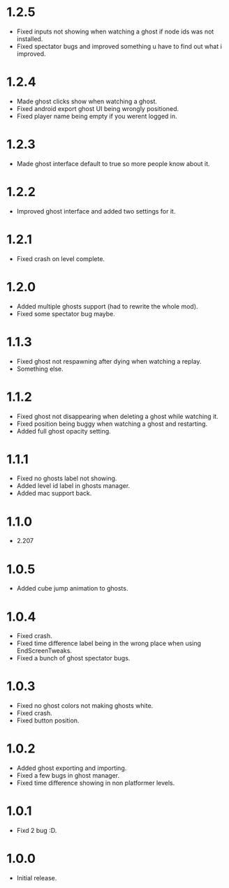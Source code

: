 # 1.2.5

* Fixed inputs not showing when watching a ghost if node ids was not installed.
* Fixed spectator bugs and improved something u have to find out what i improved.

# 1.2.4

* Made ghost clicks show when watching a ghost.
* Fixed android export ghost UI being wrongly positioned.
* Fixed player name being empty if you werent logged in. 

# 1.2.3

* Made ghost interface default to true so more people know about it.

# 1.2.2

* Improved ghost interface and added two settings for it.

# 1.2.1

* Fixed crash on level complete.

# 1.2.0

* Added multiple ghosts support (had to rewrite the whole mod).
* Fixed some spectator bug maybe.

# 1.1.3

* Fixed ghost not respawning after dying when watching a replay.
* Something else.

# 1.1.2

* Fixed ghost not disappearing when deleting a ghost while watching it.
* Fixed position being buggy when watching a ghost and restarting.
* Added full ghost opacity setting.

# 1.1.1

* Fixed no ghosts label not showing.
* Added level id label in ghosts manager.
* Added mac support back.

# 1.1.0

* 2.207

# 1.0.5

* Added cube jump animation to ghosts.

# 1.0.4

* Fixed crash.
* Fixed time difference label being in the wrong place when using EndScreenTweaks.
* Fixed a bunch of ghost spectator bugs.

# 1.0.3

* Fixed no ghost colors not making ghosts white.
* Fixed crash.
* Fixed button position.

# 1.0.2

* Added ghost exporting and importing.
* Fixed a few bugs in ghost manager.
* Fixed time difference showing in non platformer levels.

# 1.0.1

* Fixd 2 bug :D.

# 1.0.0

* Initial release.